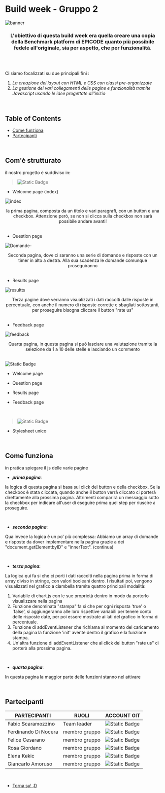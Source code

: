 # Build week - Gruppo 2 

<!-- BANNER DA INSERIRE QUI --> 
![banner](https://github.com/Faffo96/gruppo-2/assets/157897660/d29a9fdb-2ce2-4ff5-857e-54d4cfbe7531)

<!-- piccola descrizione del progetto --> 
<h3 align="center" >L'obiettivo di questa build week era quella creare una copia della Benchmark platform di EPICODE quanto più possibile fedele all'originale, sia per aspetto, che per funzionalità.  </h3>

<br>
<!-- SPAZIO DA METTERE + BADGES (dynamic e static) --> 
<!-- https://shields.io/badges // link per creare le badges --> 
<br>


Ci siamo focalizzati su due principali fini : 
1. _La creazione del layout con HTML e CSS con classi pre-organizzate_
2. _La gestione dei vari collegamenti delle pagine e funzionalità tramite Javascript usando le idee progettate all'inizio_

<br>

## Table of Contents 
- [Come funziona](#come-funziona)
- [Partecipanti](#partecipanti)


<br> 


## Com'è strutturato

il nostro progetto è suddiviso in: 
> ![Static Badge](https://img.shields.io/badge/HTML-black?style=for-the-badge&logo=HTML5)

- Welcome page (index)

![index](https://github.com/Elekekic/EPICODE-REPO/assets/157897660/bd8e8e08-e745-4474-8e9c-d396cb854126)
<div align="center"> la prima pagina, composta da un titolo e vari paragrafi, con un button e una checkbox. Attenzione però, se non si clicca sulla checkbox non sarà possibile andare avanti! </div>


<br>


- Question page

![Domande-](https://github.com/Elekekic/EPICODE-REPO/assets/157897660/8c6db3b3-0155-42e8-aef1-339e4d0e7bf1)
<div align="center"> Seconda pagina, dove ci saranno una serie di domande e risposte con un timer in alto a destra. Alla sua scadenza le domande comunque proseguiranno </div>


 <br> 

 
- Results page

![resultts](https://github.com/Elekekic/EPICODE-REPO/assets/157897660/8afef1db-0d65-42f2-9403-81fbf85a229f)
<div align="center">  Terza pagine dove verranno visualizzati i dati raccolti dalle risposte in percentuale, con anche il numero di risposte corrette e sbagliati sottostanti, per proseguire bisogna cliccare il button "rate us" </div>


 <br>

 
- Feedback page

![feedback](https://github.com/Faffo96/gruppo-2/assets/157897660/d28399e4-0281-4ed2-b30b-1e0b1e332238)
 <div align="center">  Quarta pagina, in questa pagina si può lasciare una valutazione tramite la selezione da 1 a 10 delle stelle e lasciando un commento </div>


 <br> 

  
 ![Static Badge](https://img.shields.io/badge/Javascript-black?style=for-the-badge&logo=javascript)

- Welcome page
- Question page
- Results page
- Feedback page


  <br>

  
 > ![Static Badge](https://img.shields.io/badge/CSS-black?style=for-the-badge&logo=CSS3)
- Stylesheet unico


<br>

  
## Come funziona 
in pratica spiegare il js delle varie pagine 

- _**prima pagina**_:
  
la logica di questa pagina si basa sul click del button e della checkbox. 
Se la checkbox è stata cliccata, quando anche il button verrà cliccato ci porterà direttamente alla prossima pagina.
Altrimenti comparirà  un messaggio sotto la checkbox per indicare all'user di eseguire prima quel step per riuscire a proseguire. 

<br>

- _**seconda pagina**_:
  
Qua invece la logica è un po' più complessa:
Abbiamo un array di domande e risposte da dover implementare nella pagina grazie a dei "document.getElementbyID" e "innerText". (continua)

<br>

- _**terza pagina**_:

La logica qui fa si che ci porti i dati raccolti nella pagina prima in forma di array diviso in stringe, con valori booleani dentro.
I risultati poi, vengono visualizzati nel grafico a ciambella tramite quattro principali modalità: 
1. Variabile di chart.js con le sue proprietà dentro in modo da porterlo visualizzare nella pagina
2. Funzione denominata "stampa" fa si che per ogni risposta 'true' o 'false', si aggiungeranno alle loro rispettive variabili per tenere conto delle risposte date, per poi essere mostrate ai lati del grafico in forma di percentuale.
3. Funzione di addEventListener che richiama al momento del caricamento della pagina la funzione 'init' avente dentro il grafico e la funzione stampa.
4. Un'altra funzione di addEventListener che al click del button "rate us" ci porterà alla prossima pagina. 

<br>

- _**quarta pagina**_:

In questa pagina la maggior parte delle funzioni stanno nel attivare



<br> 
<!-- SPAZIO DA METTERE + COLLEGARE IL LINK DELL'ACCOUNT GIT A CIASCUNO DI NOI (metti badges anche qua) --> 

## Partecipanti

| PARTECIPANTI | RUOLI | ACCOUNT GIT | 
| ----------- |  ----------- | ----------- | 
| Fabio Scaramozzino | Team leader | ![Static Badge](https://img.shields.io/badge/Faffo96-%233eb752?style=for-the-badge&logo=github) | 
| Ferdinando Di Nocera | membro gruppo |![Static Badge](https://img.shields.io/badge/fdinocera-%23e2940d?style=for-the-badge&logo=github) |
| Felice Cesarano| membro gruppo |![Static Badge](https://img.shields.io/badge/felicecesarano-%233c4211?style=for-the-badge&logo=github) | 
| Rosa Giordano|  membro gruppo |![Static Badge](https://img.shields.io/badge/Rosannag16-%2323e3ea?style=for-the-badge&logo=github) | 
| Elena Kekic | membro gruppo | ![Static Badge](https://img.shields.io/badge/Elekekic-%23a30049?style=for-the-badge&logo=github) |
| Giancarlo Amoruso | membro gruppo | ![Static Badge](https://img.shields.io/badge/TheGianky-%235200af?style=for-the-badge&logo=github) | 

<br>

- [Torna su! :D](#Build-week---Gruppo-2)

<!-- anchor per tornare susususu --> 







